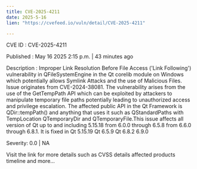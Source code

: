 ```yaml
---
title: CVE-2025-4211
date: 2025-5-16
lien: "https://cvefeed.io/vuln/detail/CVE-2025-4211"

---
```


CVE ID : CVE-2025-4211

Published :  May 16
2025
2:15 p.m. | 43 minutes ago

Description : Improper Link Resolution Before File Access ('Link Following') vulnerability in QFileSystemEngine in the Qt corelib module on Windows which potentially allows Symlink Attacks and the use of Malicious Files. Issue originates from CVE-2024-38081. The vulnerability arises from the use of the GetTempPath API
which can be exploited by attackers to manipulate temporary file paths
potentially leading to unauthorized access and privilege escalation. The affected public API in the Qt Framework is QDir::tempPath() and anything that uses it
such as QStandardPaths with TempLocation
QTemporaryDir
and QTemporaryFile.This issue affects all version of Qt up to and including 5.15.18
from 6.0.0 through 6.5.8
from 6.6.0 through 6.8.1. It is fixed in Qt 5.15.19
Qt 6.5.9
Qt 6.8.2
6.9.0

Severity: 0.0 | NA

Visit the link for more details
such as CVSS details
affected products
timeline
and more...

